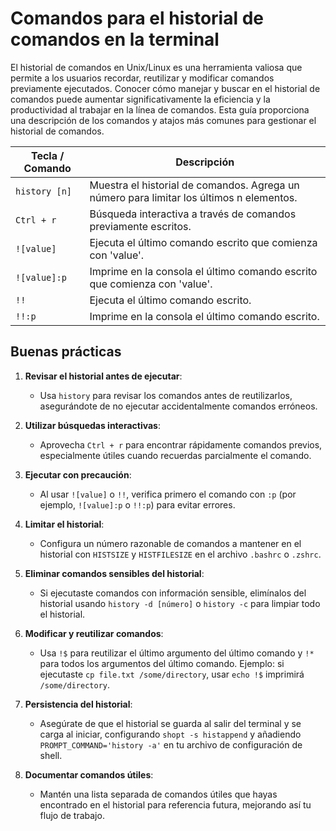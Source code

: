 # Comandos para el historial de comandos en la terminal

El historial de comandos en Unix/Linux es una herramienta valiosa que permite a los usuarios recordar, reutilizar y modificar comandos previamente ejecutados. Conocer cómo manejar y buscar en el historial de comandos puede aumentar significativamente la eficiencia y la productividad al trabajar en la línea de comandos. Esta guía proporciona una descripción de los comandos y atajos más comunes para gestionar el historial de comandos.

| Tecla / Comando    | Descripción                                                                              |
| ------------------ | -----------------------------------------------------------------------------            |
| `history [n]`      | Muestra el historial de comandos. Agrega un número para limitar los últimos n elementos. |
| `Ctrl + r`         | Búsqueda interactiva a través de comandos previamente escritos.                          |
| `![value]`         | Ejecuta el último comando escrito que comienza con 'value'.                              |
| `![value]:p`       | Imprime en la consola el último comando escrito que comienza con 'value'.                |
| `!!`               | Ejecuta el último comando escrito.                                                       |
| `!!:p`             | Imprime en la consola el último comando escrito.                                         |

## Buenas prácticas

1. **Revisar el historial antes de ejecutar**:
    - Usa `history` para revisar los comandos antes de reutilizarlos, asegurándote de no ejecutar accidentalmente comandos erróneos.

2. **Utilizar búsquedas interactivas**:
    - Aprovecha `Ctrl + r` para encontrar rápidamente comandos previos, especialmente útiles cuando recuerdas parcialmente el comando.

3. **Ejecutar con precaución**:
    - Al usar `![value]` o `!!`, verifica primero el comando con `:p` (por ejemplo, `![value]:p` o `!!:p`) para evitar errores.

4. **Limitar el historial**:
    - Configura un número razonable de comandos a mantener en el historial con `HISTSIZE` y `HISTFILESIZE` en el archivo `.bashrc` o `.zshrc`.

5. **Eliminar comandos sensibles del historial**:
    - Si ejecutaste comandos con información sensible, elimínalos del historial usando `history -d [número]` o `history -c` para limpiar todo el historial.

6. **Modificar y reutilizar comandos**:
    - Usa `!$` para reutilizar el último argumento del último comando y `!*` para todos los argumentos del último comando. Ejemplo: si ejecutaste `cp file.txt /some/directory`, usar `echo !$` imprimirá `/some/directory`.

7. **Persistencia del historial**:
    - Asegúrate de que el historial se guarda al salir del terminal y se carga al iniciar, configurando `shopt -s histappend` y añadiendo `PROMPT_COMMAND='history -a'` en tu archivo de configuración de shell.

8. **Documentar comandos útiles**:
    - Mantén una lista separada de comandos útiles que hayas encontrado en el historial para referencia futura, mejorando así tu flujo de trabajo.
